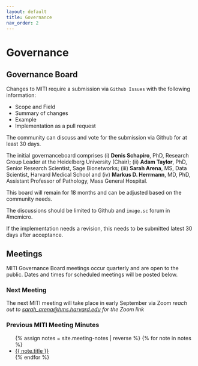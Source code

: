 ```yaml
---
layout: default
title: Governance
nav_order: 2
---
```


# Governance
## Governance Board
Changes to MITI require a submission via `Github Issues` with the following information:

* Scope and Field
* Summary of changes
* Example
* Implementation as a pull request

The community can discuss and vote for the submission via Github for at least 30 days.

The initial governanceboard comprises (i)  **Denis Schapiro**, PhD, Research Group Leader at the Heidelberg University (Chair); (ii) **Adam Taylor**, PhD, Senior Research Scientist, Sage Bionetworks; (iii) **Sarah Arena**, MS, Data Scientist, Harvard Medical School and (iv)  **Markus D. Herrmann**, MD, PhD, Assistant Professor of Pathology, Mass General Hospital.

This board will remain for 18 months and can be adjusted based on the community needs.

The discussions should be limited to Github and `image.sc` forum in #mcmicro.

If the implementation needs a revision, this needs to be submitted latest 30 days after acceptance.


## Meetings
MITI Governance Board meetings occur quarterly and are open to the public. Dates and times for scheduled meetings will be posted below.

### Next Meeting
The next MITI meeting will take place in early September via Zoom 
*reach out to sarah_arena@hms.harvard.edu for the Zoom link*

### Previous MITI Meeting Minutes
<ul>
    {% assign notes = site.meeting-notes | reverse %}
    {% for note in notes %}
    <li>
        <a href="{{ note.url }}">{{ note.title }}</a>
    </li>
    {% endfor %}
</ul>
